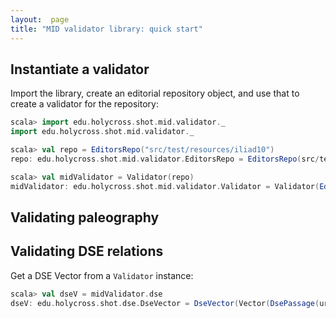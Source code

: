 ```yaml
---
layout:  page
title: "MID validator library: quick start"
---
```



## Instantiate a validator


Import the library, create an editorial repository object, and use that to create a validator for the repository:

```scala
scala> import edu.holycross.shot.mid.validator._
import edu.holycross.shot.mid.validator._

scala> val repo = EditorsRepo("src/test/resources/iliad10")
repo: edu.holycross.shot.mid.validator.EditorsRepo = EditorsRepo(src/test/resources/iliad10)

scala> val midValidator = Validator(repo)
midValidator: edu.holycross.shot.mid.validator.Validator = Validator(EditorsRepo(src/test/resources/iliad10))
```

## Validating paleography

## Validating DSE relations

Get a DSE Vector from a `Validator` instance:

```scala
scala> val dseV = midValidator.dse
dseV: edu.holycross.shot.dse.DseVector = DseVector(Vector(DsePassage(urn:cite2:validate:tempDse.temp:validate_175,Temporary DSE record 175,urn:cts:greekLit:tlg0012.tlg001.msA:10.177,urn:cite2:hmt:vaimg.2017a:VA129VN_0632@0.4805,0.2502,0.4224,0.0255,urn:cite2:hmt:msA.v1:129v), DsePassage(urn:cite2:validate:tempDse.temp:validate_799,Temporary DSE record 799,urn:cts:greekLit:tlg5026.msA.hmt:10.2013,urn:cite2:hmt:vaimg.2017a:VA130RN_0302@0.14,0.7881,0.665,0.0323,urn:cite2:hmt:msA.v1:130r), DsePassage(urn:cite2:validate:tempDse.temp:validate_1213,Temporary DSE record 1213,urn:cts:greekLit:tlg0012.tlg001.vb:10.7,urn:cite2:hmt:vbbifolio.v1:vb_129v_130r@0.2181,0.2914,0.2196,0.02496,urn:cite2:hmt:msB.v1:129v), DsePassage(urn:cite2:validate:tempDse.temp:validate_998,Temp...
```

